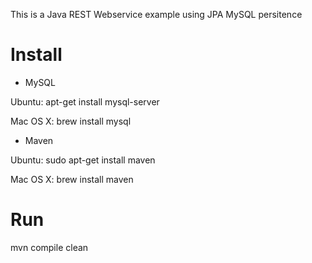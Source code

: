 This is a Java REST Webservice example using JPA MySQL persitence

Install
========

* MySQL

Ubuntu: apt-get install mysql-server

Mac OS X: brew install mysql

* Maven

Ubuntu: sudo apt-get install maven

Mac OS X: brew install maven 

Run 
====

mvn compile clean

